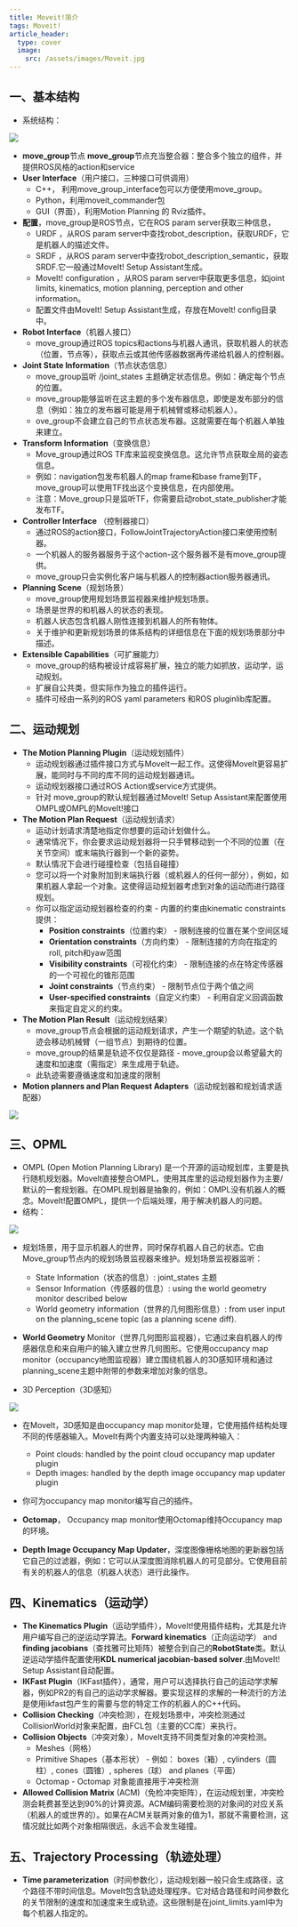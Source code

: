 ```yaml
---
title: Moveit!简介
tags: Moveit!
article_header:
  type: cover
  image:
    src: /assets/images/Moveit.jpg
---
```


<!--more-->

## 一、基本结构

* 系统结构：

![](http://images.ncnynl.com/ros/2016/Overview.0012.jpg)

* **move_group**节点
  **move_group**节点充当整合器：整合多个独立的组件，并提供ROS风格的action和service
* **User Interface**（用户接口，三种接口可供调用）
  - C++， 利用move_group_interface包可以方便使用move_group。
  - Python，利用moveit_commander包
  - GUI（界面），利用Motion Planning 的 Rviz插件。
* **配置**，move_group是ROS节点，它在ROS param server获取三种信息，
  - URDF ，从ROS param server中查找robot_description，获取URDF，它是机器人的描述文件。
  - SRDF ，从ROS param server中查找robot_description_semantic，获取SRDF.它一般通过MoveIt! Setup Assistant生成。
  - MoveIt! configuration ，从ROS param server中获取更多信息，如joint limits, kinematics, motion planning, perception and other information。
  - 配置文件由MoveIt! Setup Assistant生成，存放在MoveIt! config目录中。
* **Robot Interface**（机器人接口）
  - move_group通过ROS topics和actions与机器人通讯，获取机器人的状态（位置，节点等），获取点云或其他传感器数据再传递给机器人的控制器。
* **Joint State Information**（节点状态信息）
  - move_group监听 /joint_states 主题确定状态信息。例如：确定每个节点的位置。
  - move_group能够监听在这主题的多个发布器信息，即使是发布部分的信息（例如：独立的发布器可能是用于机械臂或移动机器人）。
  - ove_group不会建立自己的节点状态发布器。这就需要在每个机器人单独来建立。
* **Transform Information**（变换信息）
  - Move_group通过ROS TF库来监视变换信息。这允许节点获取全局的姿态信息。
  - 例如：navigation包发布机器人的map frame和base frame到TF，move_group可以使用TF找出这个变换信息，在内部使用。
  - 注意：Move_group只是监听TF，你需要启动robot_state_publisher才能发布TF。
* **Controller Interface** （控制器接口）
  - 通过ROS的action接口，FollowJointTrajectoryAction接口来使用控制器。
  - 一个机器人的服务器服务于这个action-这个服务器不是有move_group提供。
  - move_group只会实例化客户端与机器人的控制器action服务器通讯。
* **Planning Scene**（规划场景）
  - move_group使用规划场景监视器来维护规划场景。
  - 场景是世界的和机器人的状态的表现。
  - 机器人状态包含机器人刚性连接到机器人的所有物体。
  - 关于维护和更新规划场景的体系结构的详细信息在下面的规划场景部分中描述。
* **Extensible Capabilities**（可扩展能力）
  - move_group的结构被设计成容易扩展，独立的能力如抓放，运动学，运动规划。
  - 扩展自公共类，但实际作为独立的插件运行。
  - 插件可经由一系列的ROS yaml parameters 和ROS pluginlib库配置。

## 二、运动规划

* **The Motion Planning Plugin**（运动规划插件）
  - 运动规划器通过插件接口方式与MoveIt一起工作。这使得MoveIt更容易扩展，能同时与不同的库不同的运动规划器通讯。
  - 运动规划器接口通过ROS Action或service方式提供。
  - 针对 move_group的默认规划器通过MoveIt! Setup Assistant来配置使用OMPL或OMPL的MoveIt!接口
* **The Motion Plan Request**（运动规划请求）
  - 运动计划请求清楚地指定你想要的运动计划做什么。
  - 通常情况下，你会要求运动规划器将一只手臂移动到一个不同的位置（在关节空间）或末端执行器到一个新的姿势。
  - 默认情况下会进行碰撞检查（包括自碰撞）
  - 您可以将一个对象附加到末端执行器（或机器人的任何一部分），例如，如果机器人拿起一个对象。这使得运动规划器考虑到对象的运动而进行路径规划。
  - 你可以指定运动规划器检查的约束 - 内置的约束由kinematic constraints提供： 
    - **Position constraints**（位置约束） - 限制连接的位置在某个空间区域
    - **Orientation constraints**（方向约束） - 限制连接的方向在指定的roll, pitch和yaw范围
    - **Visibility constraints**（可视化约束） - 限制连接的点在特定传感器的一个可视化的锥形范围
    - **Joint constraints**（节点约束） - 限制节点位于两个值之间
    - **User-specified constraints**（自定义约束） - 利用自定义回调函数来指定自定义的约束。
* **The Motion Plan Result**（运动规划结果）
  - move_group节点会根据的运动规划请求，产生一个期望的轨迹。这个轨迹会移动机械臂（一组节点）到期待的位置。
  - move_group的结果是轨迹不仅仅是路径 - move_group会以希望最大的速度和加速度（需指定）来生成用于轨迹。
  - 此轨迹需要遵循速度和加速度的限制
* **Motion planners and Plan Request Adapters**（运动规划器和规划请求适配器）

![](http://images.ncnynl.com/ros/2016/Overview.002.jpg)

## 三、OPML

*  OMPL (Open Motion Planning Library) 
  是一个开源的运动规划库，主要是执行随机规划器。MoveIt直接整合OMPL，使用其库里的运动规划器作为主要/默认的一套规划器。在OMPL规划器是抽象的，例如：OMPL没有机器人的概念。MoveIt!配置OMPL，提供一个后端处理，用于解决机器人的问题。
* 结构：

![](http://images.ncnynl.com/ros/2016/Overview.0031.jpg)

* 规划场景，用于显示机器人的世界，同时保存机器人自己的状态。它由Move_group节点内的规划场景监视器来维护。规划场景监视器监听：
  - State Information（状态的信息）:  joint_states 主题
  - Sensor Information（传感器的信息）: using the world geometry monitor described below
  - World geometry information（世界的几何图形信息）: from user input on the planning_scene topic (as a planning scene diff).
* **World Geometry** 
  Monitor（世界几何图形监视器），它通过来自机器人的传感器信息和来自用户的输入建立世界几何图形。它使用occupancy map 
  monitor（occupancy地图监视器）建立围绕机器人的3D感知环境和通过planning_scene主题中附带的参数来增加对象的信息。

* 3D Perception（3D感知）

![](http://images.ncnynl.com/ros/2016/Overview.004.jpg)

* 在MoveIt，3D感知是由occupancy map monitor处理，它使用插件结构处理不同的传感器输入。MoveIt有两个内置支持可以处理两种输入：
  - Point clouds: handled by the point cloud occupancy map updater plugin
  - Depth images: handled by the depth image occupancy map updater plugin
* 你可为occupancy map monitor编写自己的插件。
* **Octomap**，
  Occupancy map monitor使用Octomap维持Occupancy map的环境。

* **Depth Image Occupancy Map Updater**，深度图像栅格地图的更新器包括它自己的过滤器，例如：它可以从深度图消除机器人的可见部分。它使用目前有关的机器人的信息（机器人状态）进行此操作。

## 四、**Kinematics（运动学）**

* **The Kinematics Plugin**（运动学插件），MoveIt!使用插件结构，尤其是允许用户编写自己的逆运动学算法。**Forward kinematics**（正向运动学） and **finding jacobians**（查找雅可比矩阵）被整合到自己的**RobotState**类。默认逆运动学插件配置使用**KDL numerical jacobian-based solver**.由MoveIt! Setup Assistant自动配置。
* **IKFast Plugin**（IKFast插件），通常，用户可以选择执行自己的运动学求解器，例如PR2的有自己的运动学求解器。要实现这样的求解的一种流行的方法是使用ikfast包产生的需要与您的特定工作的机器人的C++代码。
* **Collision Checking**（冲突检测），在规划场景中，冲突检测通过CollisionWorld对象来配置，由FCL包（主要的CC库）来执行。
* **Collision Objects**（冲突对象），MoveIt支持不同类型对象的冲突检测。
  - Meshes（网格）
  - Primitive Shapes（基本形状） - 例如： boxes（箱）, cylinders（圆柱）, cones（圆锥）, spheres（球） and planes（平面）
  - Octomap -  Octomap 对象能直接用于冲突检测
* **Allowed Collision Matrix** 
  (ACM)（免检冲突矩阵），在运动规划里，冲突检测会耗费甚至达到90%的计算资源。ACM编码需要检测的对象间的对应关系（机器人的或世界的）。如果在ACM关联两对象的值为1，那就不需要检测，这情况就比如两个对象相隔很远，永远不会发生碰撞。

## 五、Trajectory Processing（轨迹处理）

- **Time  parameterization**（时间参数化），运动规划器一般只会生成路径，这个路径不带时间信息。MoveIt包含轨迹处理程序。它对结合路径和时间参数化的关节限制的速度和加速度来生成轨迹。这些限制是在joint_limits.yaml中为每个机器人指定的。